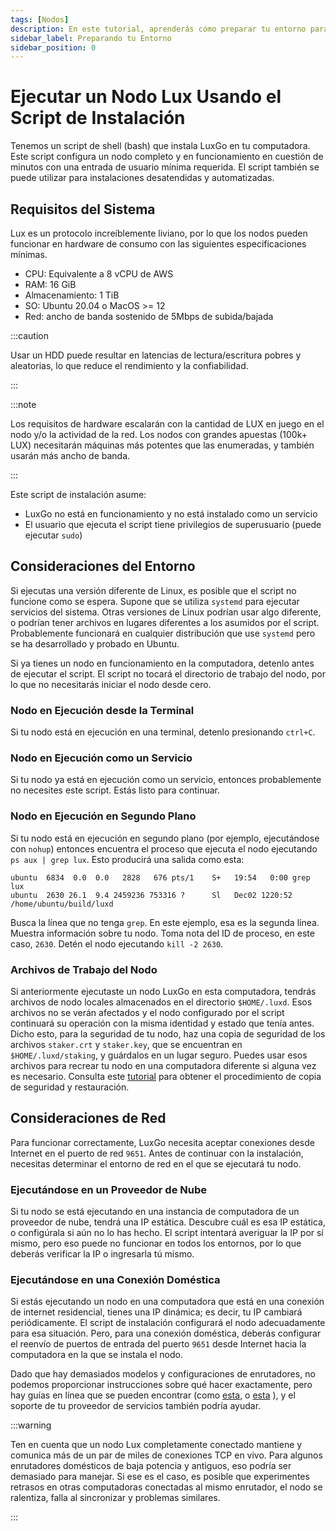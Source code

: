 ```yaml
---
tags: [Nodos]
description: En este tutorial, aprenderás cómo preparar tu entorno para la instalación de LuxGo y configurar tus ajustes de red.
sidebar_label: Preparando tu Entorno
sidebar_position: 0
---
```


# Ejecutar un Nodo Lux Usando el Script de Instalación

Tenemos un script de shell (bash) que instala LuxGo en tu computadora. Este
script configura un nodo completo y en funcionamiento en cuestión de minutos con una entrada de usuario mínima
requerida. El script también se puede utilizar para instalaciones desatendidas y automatizadas.

## Requisitos del Sistema

Lux es un protocolo increíblemente liviano, por lo que los nodos pueden funcionar en hardware de consumo
con las siguientes especificaciones mínimas.

- CPU: Equivalente a 8 vCPU de AWS
- RAM: 16 GiB
- Almacenamiento: 1 TiB
- SO: Ubuntu 20.04 o MacOS >= 12
- Red: ancho de banda sostenido de 5Mbps de subida/bajada

:::caution

Usar un HDD puede resultar en latencias de lectura/escritura pobres y aleatorias,
lo que reduce el rendimiento y la confiabilidad.

:::

:::note

Los requisitos de hardware escalarán con la cantidad de LUX en juego en
el nodo y/o la actividad de la red. Los nodos con grandes apuestas (100k+ LUX) necesitarán
máquinas más potentes que las enumeradas, y también usarán más ancho de banda.

:::

Este script de instalación asume:

- LuxGo no está en funcionamiento y no está instalado como un servicio
- El usuario que ejecuta el script tiene privilegios de superusuario (puede ejecutar `sudo`)

## Consideraciones del Entorno

Si ejecutas una versión diferente de Linux, es posible que el script no funcione como se espera.
Supone que se utiliza `systemd` para ejecutar servicios del sistema. Otras versiones de Linux podrían
usar algo diferente, o podrían tener archivos en lugares diferentes a los asumidos por
el script. Probablemente funcionará en cualquier distribución que use `systemd` pero se
ha desarrollado y probado en Ubuntu.

Si ya tienes un nodo en funcionamiento en la computadora, detenlo antes de ejecutar el
script. El script no tocará el directorio de trabajo del nodo, por lo que no necesitarás
iniciar el nodo desde cero.

### Nodo en Ejecución desde la Terminal

Si tu nodo está en ejecución en una terminal, detenlo presionando `ctrl+C`.

### Nodo en Ejecución como un Servicio

Si tu nodo ya está en ejecución como un servicio, entonces probablemente no necesites este
script. Estás listo para continuar.

### Nodo en Ejecución en Segundo Plano

Si tu nodo está en ejecución en segundo plano (por ejemplo, ejecutándose con `nohup`)
entonces encuentra el proceso que ejecuta el nodo ejecutando `ps aux | grep lux`.
Esto producirá una salida como esta:

```text
ubuntu  6834  0.0  0.0   2828   676 pts/1    S+   19:54   0:00 grep lux
ubuntu  2630 26.1  9.4 2459236 753316 ?      Sl   Dec02 1220:52 /home/ubuntu/build/luxd
```

Busca la línea que no tenga `grep`. En este ejemplo, esa es la
segunda línea. Muestra información sobre tu nodo. Toma nota del ID de proceso, en este
caso, `2630`. Detén el nodo ejecutando `kill -2 2630`.

### Archivos de Trabajo del Nodo

Si anteriormente ejecutaste un nodo LuxGo en esta computadora, tendrás archivos de nodo locales
almacenados en el directorio `$HOME/.luxd`. Esos archivos no se verán afectados y el nodo configurado por el script continuará su operación con la misma identidad y estado que tenía antes. Dicho esto, para la seguridad de tu nodo, haz una copia de seguridad de los archivos `staker.crt` y `staker.key`, que se encuentran en
`$HOME/.luxd/staking`, y guárdalos en un lugar seguro. Puedes usar esos
archivos para recrear tu nodo en una computadora diferente si alguna vez es necesario. Consulta este [tutorial](/nodes/maintain/node-backup-and-restore.md) para obtener el procedimiento de copia de seguridad y restauración.

## Consideraciones de Red

Para funcionar correctamente, LuxGo necesita aceptar conexiones desde Internet
en el puerto de red `9651`. Antes de continuar con la instalación, necesitas
determinar el entorno de red en el que se ejecutará tu nodo.

### Ejecutándose en un Proveedor de Nube

Si tu nodo se está ejecutando en una instancia de computadora de un proveedor de nube, tendrá una
IP estática. Descubre cuál es esa IP estática, o configúrala si aún no lo has hecho.
El script intentará averiguar la IP por sí mismo, pero eso puede no funcionar en todos
los entornos, por lo que deberás verificar la IP o ingresarla tú mismo.

### Ejecutándose en una Conexión Doméstica

Si estás ejecutando un nodo en una computadora que está en una conexión de internet residencial,
tienes una IP dinámica; es decir, tu IP cambiará periódicamente. El script de instalación configurará el nodo adecuadamente para esa situación.
Pero, para una conexión doméstica, deberás configurar el reenvío de puertos de entrada del
puerto `9651` desde Internet hacia la computadora en la que se instala el nodo.

Dado que hay demasiados modelos y configuraciones de enrutadores, no podemos proporcionar
instrucciones sobre qué hacer exactamente, pero hay guías en línea que se pueden encontrar
(como
[esta](https://www.noip.com/support/knowledgebase/general-port-forwarding-guide/),
o [esta](https://www.howtogeek.com/66214/how-to-forward-ports-on-your-router/)
), y el soporte de tu proveedor de servicios también podría ayudar.

:::warning

Ten en cuenta que un nodo Lux completamente conectado mantiene y comunica
más de un par de miles de conexiones TCP en vivo. Para algunos enrutadores domésticos de baja potencia y
antiguos, eso podría ser demasiado para manejar. Si ese es el caso, es posible que
experimentes retrasos en otras computadoras conectadas al mismo enrutador, el nodo se
ralentiza, falla al sincronizar y problemas similares.

:::

